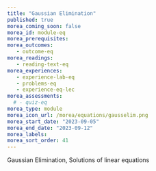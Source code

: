 ```yaml
---
title: "Gaussian Elimination"
published: true
morea_coming_soon: false
morea_id: module-eq
morea_prerequisites:
morea_outcomes:
   - outcome-eq
morea_readings:
   - reading-text-eq
morea_experiences:
   - experience-lab-eq
   - problems-eq
   - experience-eq-lec
morea_assessments:
  # - quiz-eq
morea_type: module
morea_icon_url: /morea/equations/gausselim.png
morea_start_date: "2023-09-05"
morea_end_date: "2023-09-12"
morea_labels:
morea_sort_order: 41
---
```


Gaussian Elimination, Solutions of linear equations
